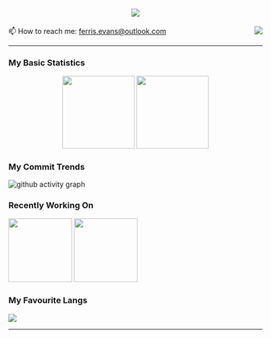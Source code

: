 <!--
### Hi there 👋

**FerrisEvans/FerrisEvans** is a ✨ _special_ ✨ repository because its `README.md` (this file) appears on your GitHub profile.

Here are some ideas to get you started:

- 🔭 I’m currently working on ...
- 🌱 I’m currently learning ...
- 👯 I’m looking to collaborate on ...
- 🤔 I’m looking for help with ...
- 💬 Ask me about ...
-  ...
- 😄 Pronouns: ...
- ⚡ Fun fact: ...

  <img height="143.5px" style="display:inline-block; margin-right:10px;" src="https://github-readme-stats.vercel.app/api?username=FerrisEvans&rank_icon=percentile&hide_title=true&hide_border=true&show_icons=true&include_all_commits=true&line_height=21&bg_color=0,EC6C6C,FFD479,FFFC79,73FA79&theme=graywhite" />
-->

<h1 align="center">
  <a href="https://git.io/typing-svg">
    <img src="https://readme-typing-svg.herokuapp.com/?lines=Hello,+World!+👋;This+is+Ferris!+💻;Nice+to+meet+you!&center=true&size=30">
  </a>
</h1>

📫 How to reach me: [ferris.evans@outlook.com](mailto:ferris.evans@outlook.com)   <img align="right" src="https://visitor-badge.laobi.icu/badge?page_id=FerrisEvans">

<hr />

### My Basic Statistics
<div style="text-align:center;">
  <img height="143.5px" style="display:inline-block;" src="https://github-readme-stats.vercel.app/api?username=FerrisEvans&rank_icon=percentile&hide_title=true&hide_border=true&show_icons=true&line_height=21&bg_color=0,EC6C6C,FFD479,FFFC79,73FA79&theme=graywhite" />
  <img height="143.5px" style="display:inline-block;" src="https://streak-stats.demolab.com/?user=FerrisEvans&hide_border=true&show_icons=true&include_all_commits=true&border_radius=6.5&date_format=M%20j%5B%2C%20Y%5D&mode=weekly&background=0%2C73FA79%2C4BAAEB&bg_color=0,73FA79,73FDFF,D783FF&theme=graywhite" />
</div>

### My Commit Trends

![github activity graph](https://github-readme-activity-graph.vercel.app/graph?username=FerrisEvans&theme=react&hide+border=true&hide_title=true&radius=10)

### Recently Working On
<div><a href="https://github.com/FerrisEvans/Fuck-Data-Structures-and-Algorithm"><img height="126px" style="display:inline-block;" src="https://github-readme-stats.vercel.app/api/pin/?username=FerrisEvans&repo=Fuck-Data-Structures-and-Algorithm" /></a>    <a href="https://github.com/FerrisEvans/iris-math"><img height="126px" style="display:inline-block;" src="https://github-readme-stats.vercel.app/api/pin/?username=FerrisEvans&repo=iris-math" /></a></div>

### My Favourite Langs
<!-- width="846px" &layout=donut &exclude_repo=iris-math -->
<!--
<img width="846px" src="https://github-readme-stats.vercel.app/api/top-langs/?username=FerrisEvans&layout=compact&langs_count=20&hide_title=true&hide_border=true&theme=react&locale=en&size_weight=0.5&count_weight=0.5&hide=Jupyter%20Notebook" />
-->

<img src="https://github-readme-stats.vercel.app/api/top-langs/?username=FerrisEvans&langs_count=20&hide_title=true&hide_border=true&theme=react&locale=en&size_weight=0.5&count_weight=0.5" />

<hr />
